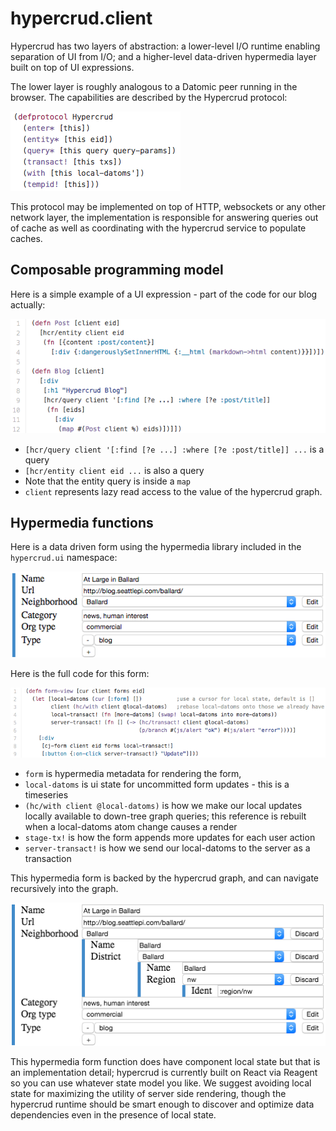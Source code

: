 # hypercrud.client

Hypercrud has two layers of abstraction: a lower-level I/O runtime enabling separation of UI from I/O; and a higher-level data-driven hypermedia layer built on top of UI expressions.

The lower layer is roughly analogous to a Datomic peer running in the browser. The capabilities are described by the Hypercrud protocol:

![hypercrud protocol snippet](.readme-assets/defprotocol-hypercrud.png)

This protocol may be implemented on top of HTTP, websockets or any other network layer, the implementation is responsible for answering queries out of cache as well as coordinating with the hypercrud service to populate caches.

## Composable programming model

Here is a simple example of a UI expression - part of the code for our blog actually:

![ui expression code snippet for blog index](.readme-assets/blog-source-code.png)

- `[hcr/query client '[:find [?e ...] :where [?e :post/title]] ...` is a query 
- `[hcr/entity client eid ...` is also a query
- Note that the entity query is inside a `map`
- `client` represents lazy read access to the value of the hypercrud graph.

## Hypermedia functions

Here is a data driven form using the hypermedia library included in the `hypercrud.ui` namespace:

![data driven form](.readme-assets/data-driven-form.png)

Here is the full code for this form:

![form source code snippet](.readme-assets/form-source-code.png)

- `form` is hypermedia metadata for rendering the form, 
- `local-datoms` is ui state for uncommitted form updates - this is a timeseries
- `(hc/with client @local-datoms)` is how we make our local updates locally available to down-tree graph queries; this reference is rebuilt when a local-datoms atom change causes a render
- `stage-tx!` is how the form appends more updates for each user action
- `server-transact!` is how we send our local-datoms to the server as a transaction

This hypermedia form is backed by the hypercrud graph, and can navigate recursively into the graph.

![data driven form recursion](.readme-assets/data-driven-form-recursion.png)

This hypermedia form function does have component local state but that is an implementation detail; hypercrud is currently built on React via Reagent so you can use whatever state model you like. We suggest avoiding local state for maximizing the utility of server side rendering, though the hypercrud runtime should be smart enough to discover and optimize data dependencies even in the presence of local state.
